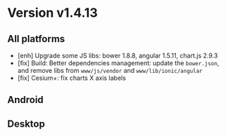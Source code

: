 # Version v1.4.13

## All platforms

- [enh] Upgrade some JS libs: bower 1.8.8, angular 1.5.11, chart.js 2.9.3
- [fix] Build: Better dependencies management: update the `bower.json`, and remove libs from `www/js/vendor` 
  and `www/lib/ionic/angular`
- [fix] Cesium+: fix charts X axis labels

## Android


## Desktop

